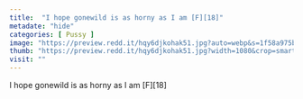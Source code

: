 ```yaml
---
title:  "I hope gonewild is as horny as I am [F][18]"
metadate: "hide"
categories: [ Pussy ]
image: "https://preview.redd.it/hqy6djkohak51.jpg?auto=webp&s=1f58a975b5fb35e304cafce4ddb5b05b7ce581fb"
thumb: "https://preview.redd.it/hqy6djkohak51.jpg?width=1080&crop=smart&auto=webp&s=06fed5f16d3d5a2c5885ea3a8b78d14f37cdc92c"
visit: ""
---
```

I hope gonewild is as horny as I am [F][18]
